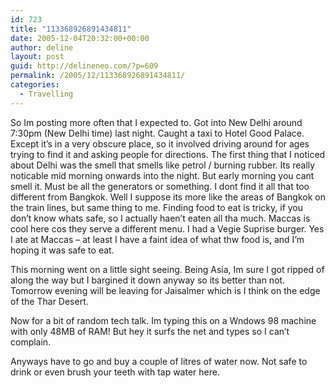 ```yaml
---
id: 723
title: "113368926891434811"
date: 2005-12-04T20:32:00+00:00
author: deline
layout: post
guid: http://delineneo.com/?p=609
permalink: /2005/12/113368926891434811/
categories:
  - Travelling
---
```

So Im posting more often that I expected to. Got into New Delhi around 7:30pm (New Delhi time) last night. Caught a taxi to Hotel Good Palace. Except it&#8217;s in a very obscure place, so it involved driving around for ages trying to find it and asking people for directions. The first thing that I noticed about Delhi was the smell that smells like petrol / burning rubber. Its really noticable mid morning onwards into the night. But early morning you cant smell it. Must be all the generators or something. I dont find it all that too different from Bangkok. Well I suppose its more like the areas of Bangkok on the train lines, but same thing to me. Finding food to eat is tricky, if you don&#8217;t know whats safe, so I actually haen&#8217;t eaten all tha much. Maccas is cool here cos they serve a different menu. I had a Vegie Suprise burger. Yes I ate at Maccas &#8211; at least I have a faint idea of what thw food is, and I&#8217;m hoping it was safe to eat.

This morning went on a little sight seeing. Being Asia, Im sure I got ripped of along the way but I bargined it down anyway so its better than not. Tomorrow evening will be leaving for Jaisalmer which is I think on the edge of the Thar Desert.

Now for a bit of random tech talk. Im typing this on a Wndows 98 machine with only 48MB of RAM! But hey it surfs the net and types so I can&#8217;t complain.

Anyways have to go and buy a couple of litres of water now. Not safe to drink or even brush your teeth with tap water here.